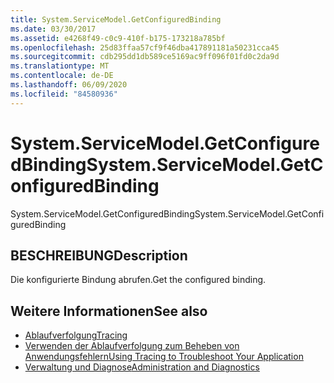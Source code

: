 ```yaml
---
title: System.ServiceModel.GetConfiguredBinding
ms.date: 03/30/2017
ms.assetid: e4268f49-c0c9-410f-b175-173218a785bf
ms.openlocfilehash: 25d83ffaa57cf9f46dba417891181a50231cca45
ms.sourcegitcommit: cdb295dd1db589ce5169ac9ff096f01fd0c2da9d
ms.translationtype: MT
ms.contentlocale: de-DE
ms.lasthandoff: 06/09/2020
ms.locfileid: "84580936"
---
```

# <a name="systemservicemodelgetconfiguredbinding"></a><span data-ttu-id="af349-102">System.ServiceModel.GetConfiguredBinding</span><span class="sxs-lookup"><span data-stu-id="af349-102">System.ServiceModel.GetConfiguredBinding</span></span>
<span data-ttu-id="af349-103">System.ServiceModel.GetConfiguredBinding</span><span class="sxs-lookup"><span data-stu-id="af349-103">System.ServiceModel.GetConfiguredBinding</span></span>  
  
## <a name="description"></a><span data-ttu-id="af349-104">BESCHREIBUNG</span><span class="sxs-lookup"><span data-stu-id="af349-104">Description</span></span>  
 <span data-ttu-id="af349-105">Die konfigurierte Bindung abrufen.</span><span class="sxs-lookup"><span data-stu-id="af349-105">Get the configured binding.</span></span>  
  
## <a name="see-also"></a><span data-ttu-id="af349-106">Weitere Informationen</span><span class="sxs-lookup"><span data-stu-id="af349-106">See also</span></span>

- [<span data-ttu-id="af349-107">Ablaufverfolgung</span><span class="sxs-lookup"><span data-stu-id="af349-107">Tracing</span></span>](index.md)
- [<span data-ttu-id="af349-108">Verwenden der Ablaufverfolgung zum Beheben von Anwendungsfehlern</span><span class="sxs-lookup"><span data-stu-id="af349-108">Using Tracing to Troubleshoot Your Application</span></span>](using-tracing-to-troubleshoot-your-application.md)
- [<span data-ttu-id="af349-109">Verwaltung und Diagnose</span><span class="sxs-lookup"><span data-stu-id="af349-109">Administration and Diagnostics</span></span>](../index.md)
